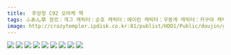 ```yaml
---
title:  후앙정 C92 오마케 책
tags: ふあん亭 장르：개그 캐릭터：순호 캐릭터：에이린 캐릭터：우동게 캐릭터：카구야 캐릭터：클라운피스 캐릭터：헤카티아 米泥棒 동방_동인지
image: http://crazytempler.ipdisk.co.kr:81/publist/HDD1/Public/doujin/ghap/5203/001.jpg
---
```

<img src="http://crazytempler.ipdisk.co.kr:81/publist/HDD1/Public/doujin/ghap/5203/001.jpg">
<img src="http://crazytempler.ipdisk.co.kr:81/publist/HDD1/Public/doujin/ghap/5203/002.jpg">
<img src="http://crazytempler.ipdisk.co.kr:81/publist/HDD1/Public/doujin/ghap/5203/003.jpg">
<img src="http://crazytempler.ipdisk.co.kr:81/publist/HDD1/Public/doujin/ghap/5203/004.jpg">
<img src="http://crazytempler.ipdisk.co.kr:81/publist/HDD1/Public/doujin/ghap/5203/005.jpg">
<img src="http://crazytempler.ipdisk.co.kr:81/publist/HDD1/Public/doujin/ghap/5203/006.jpg">
<img src="http://crazytempler.ipdisk.co.kr:81/publist/HDD1/Public/doujin/ghap/5203/007.jpg">
<img src="http://crazytempler.ipdisk.co.kr:81/publist/HDD1/Public/doujin/ghap/5203/008.jpg">
<img src="http://crazytempler.ipdisk.co.kr:81/publist/HDD1/Public/doujin/ghap/5203/009.jpg">

